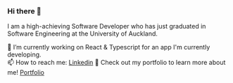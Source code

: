 ### Hi there 👋  
I am a high-achieving Software Developer who has just graduated in Software Engineering at the University of Auckland.  

🔭 I’m currently working on React & Typescript for an app I'm currently developing.  
📫 How to reach me: [Linkedin](https://www.linkedin.com/in/brendan-zhou/)
🌱 Check out my portfolio to learn more about me! [Portfolio](https://main--comforting-starburst-6a04b8.netlify.app/)
<!--
**Brendan-Z/Brendan-Z** is a ✨ _special_ ✨ repository because its `README.md` (this file) appears on your GitHub profile.

Here are some ideas to get you started:

- 🔭 I’m currently working on ...
- 🌱 I’m currently learning ...
- 👯 I’m looking to collaborate on ...
- 🤔 I’m looking for help with ...
- 💬 Ask me about ...
- 📫 How to reach me: ...
- 😄 Pronouns: ...
- ⚡ Fun fact: ...
-->
